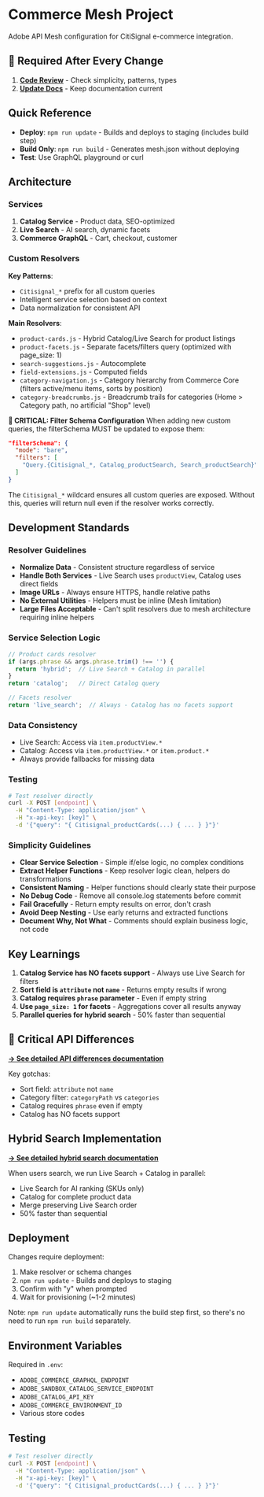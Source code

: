 # Commerce Mesh Project

Adobe API Mesh configuration for CitiSignal e-commerce integration.

## 🔴 Required After Every Change
1. **[Code Review](../citisignal-nextjs/docs/code-review-checklist.md)** - Check simplicity, patterns, types
2. **[Update Docs](../citisignal-nextjs/docs/documentation-checklist.md)** - Keep documentation current

## Quick Reference

- **Deploy**: `npm run update` - Builds and deploys to staging (includes build step)
- **Build Only**: `npm run build` - Generates mesh.json without deploying
- **Test**: Use GraphQL playground or curl

## Architecture

### Services
1. **Catalog Service** - Product data, SEO-optimized
2. **Live Search** - AI search, dynamic facets
3. **Commerce GraphQL** - Cart, checkout, customer

### Custom Resolvers

**Key Patterns**:
- `Citisignal_*` prefix for all custom queries
- Intelligent service selection based on context
- Data normalization for consistent API

**Main Resolvers**:
- `product-cards.js` - Hybrid Catalog/Live Search for product listings
- `product-facets.js` - Separate facets/filters query (optimized with page_size: 1)
- `search-suggestions.js` - Autocomplete
- `field-extensions.js` - Computed fields
- `category-navigation.js` - Category hierarchy from Commerce Core (filters active/menu items, sorts by position)
- `category-breadcrumbs.js` - Breadcrumb trails for categories (Home > Category path, no artificial "Shop" level)

**🔴 CRITICAL: Filter Schema Configuration**
When adding new custom queries, the filterSchema MUST be updated to expose them:
```json
"filterSchema": {
  "mode": "bare",
  "filters": [
    "Query.{Citisignal_*, Catalog_productSearch, Search_productSearch}"
  ]
}
```
The `Citisignal_*` wildcard ensures all custom queries are exposed. Without this, queries will return null even if the resolver works correctly.

## Development Standards

### Resolver Guidelines
- **Normalize Data** - Consistent structure regardless of service
- **Handle Both Services** - Live Search uses `productView`, Catalog uses direct fields
- **Image URLs** - Always ensure HTTPS, handle relative paths
- **No External Utilities** - Helpers must be inline (Mesh limitation)
- **Large Files Acceptable** - Can't split resolvers due to mesh architecture requiring inline helpers

### Service Selection Logic
```javascript
// Product cards resolver
if (args.phrase && args.phrase.trim() !== '') {
  return 'hybrid';  // Live Search + Catalog in parallel
}
return 'catalog';   // Direct Catalog query

// Facets resolver
return 'live_search';  // Always - Catalog has no facets support
```

### Data Consistency
- Live Search: Access via `item.productView.*`
- Catalog: Access via `item.productView.*` or `item.product.*`
- Always provide fallbacks for missing data

### Testing
```bash
# Test resolver directly
curl -X POST [endpoint] \
  -H "Content-Type: application/json" \
  -H "x-api-key: [key]" \
  -d '{"query": "{ Citisignal_productCards(...) { ... } }"}'
```

### Simplicity Guidelines
- **Clear Service Selection** - Simple if/else logic, no complex conditions
- **Extract Helper Functions** - Keep resolver logic clean, helpers do transformations
- **Consistent Naming** - Helper functions should clearly state their purpose
- **No Debug Code** - Remove all console.log statements before commit
- **Fail Gracefully** - Return empty results on error, don't crash
- **Avoid Deep Nesting** - Use early returns and extracted functions
- **Document Why, Not What** - Comments should explain business logic, not code

## Key Learnings

1. **Catalog Service has NO facets support** - Always use Live Search for filters
2. **Sort field is `attribute` not `name`** - Returns empty results if wrong
3. **Catalog requires `phrase` parameter** - Even if empty string
4. **Use `page_size: 1` for facets** - Aggregations cover all results anyway
5. **Parallel queries for hybrid search** - 50% faster than sequential

## 🚨 Critical API Differences

**[→ See detailed API differences documentation](./docs/api-differences.md)**

Key gotchas:
- Sort field: `attribute` not `name` 
- Category filter: `categoryPath` vs `categories`
- Catalog requires `phrase` even if empty
- Catalog has NO facets support

## Hybrid Search Implementation

**[→ See detailed hybrid search documentation](./docs/hybrid-search.md)**

When users search, we run Live Search + Catalog in parallel:
- Live Search for AI ranking (SKUs only)
- Catalog for complete product data
- Merge preserving Live Search order
- 50% faster than sequential

## Deployment

Changes require deployment:
1. Make resolver or schema changes
2. `npm run update` - Builds and deploys to staging
3. Confirm with "y" when prompted
4. Wait for provisioning (~1-2 minutes)

Note: `npm run update` automatically runs the build step first, so there's no need to run `npm run build` separately.

## Environment Variables

Required in `.env`:
- `ADOBE_COMMERCE_GRAPHQL_ENDPOINT`
- `ADOBE_SANDBOX_CATALOG_SERVICE_ENDPOINT`
- `ADOBE_CATALOG_API_KEY`
- `ADOBE_COMMERCE_ENVIRONMENT_ID`
- Various store codes

## Testing
```bash
# Test resolver directly
curl -X POST [endpoint] \
  -H "Content-Type: application/json" \
  -H "x-api-key: [key]" \
  -d '{"query": "{ Citisignal_productCards(...) { ... } }"}'
```
